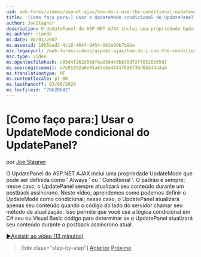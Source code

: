 ```yaml
---
uid: web-forms/videos/aspnet-ajax/how-do-i-use-the-conditional-updatemode-of-the-updatepanel
title: '[Como faço para:] Usar o UpdateMode condicional do UpdatePanel? | Microsoft Docs'
author: JoeStagner
description: O UpdatePanel do ASP.NET AJAX inclui uma propriedade UpdateMode que pode ser definida como ' Always ' ou ' Conditional '. O padrão é sempre, nesse caso, o UpdatePan...
ms.author: riande
ms.date: 08/01/2007
ms.assetid: 10b5bad3-4c18-464f-9454-0b3e60b7b8be
msc.legacyurl: /web-forms/videos/aspnet-ajax/how-do-i-use-the-conditional-updatemode-of-the-updatepanel
msc.type: video
ms.openlocfilehash: c05d4f262d56dfba858443b830d72ff0520b65d7
ms.sourcegitcommit: e7e91932a6e91a63e2e46417626f39d6b244a3ab
ms.translationtype: MT
ms.contentlocale: pt-BR
ms.lasthandoff: 03/06/2020
ms.locfileid: "78628642"
---
```

# <a name="how-do-i-use-the-conditional-updatemode-of-the-updatepanel"></a>[Como faço para:] Usar o UpdateMode condicional do UpdatePanel?

por [Joe Stagner](https://github.com/JoeStagner)

O UpdatePanel do ASP.NET AJAX inclui uma propriedade UpdateMode que pode ser definida como ' Always ' ou ' Conditional '. O padrão é sempre; nesse caso, o UpdatePanel sempre atualizará seu conteúdo durante um postback assíncrono. Neste vídeo, aprendemos como podemos definir o UpdateMode como condicional; nesse caso, o UpdatePanel atualizará apenas seu conteúdo quando o código do lado do servidor chamar seu método de atualização. Isso permite que você use a lógica condicional em C# seu ou Visual Basic código para determinar se o UpdatePanel atualizará seu conteúdo durante o postback assíncrono atual.

[&#9654;Assistir ao vídeo (13 minutos)](https://channel9.msdn.com/Blogs/ASP-NET-Site-Videos/how-do-i-use-the-conditional-updatemode-of-the-updatepanel)

> [!div class="step-by-step"]
> [Anterior](how-do-i-determine-whether-an-asynchronous-postback-has-occurred.md)
> [Próximo](how-do-i-implement-the-persistent-communications-pattern-with-the-updatepanel.md)
